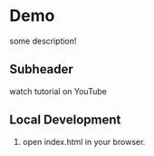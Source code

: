 # Demo

some description!

## Subheader

watch tutorial on YouTube

## Local Development

1. open index.html in your browser.